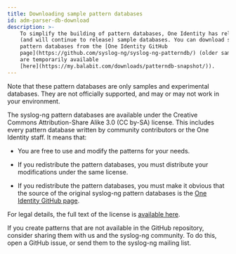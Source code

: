 ```yaml
---
title: Downloading sample pattern databases
id: adm-parser-db-download
description: >-
    To simplify the building of pattern databases, One Identity has released
    (and will continue to release) sample databases. You can download sample
    pattern databases from the [One Identity GitHub
    page](https://github.com/syslog-ng/syslog-ng-patterndb/) (older samples
    are temporarily available
    [here](https://my.balabit.com/downloads/patterndb-snapshot/)).
---
```


Note that these pattern databases are only samples and experimental
databases. They are not officially supported, and may or may not work in
your environment.

The syslog-ng pattern databases are available under the Creative Commons
Attribution-Share Alike 3.0 (CC by-SA) license. This includes every
pattern database written by community contributors or the One Identity
staff. It means that:

- You are free to use and modify the patterns for your needs.

- If you redistribute the pattern databases, you must distribute your
    modifications under the same license.

- If you redistribute the pattern databases, you must make it obvious
    that the source of the original syslog-ng pattern databases is the
    [One Identity GitHub
    page](https://github.com/syslog-ng/syslog-ng-patterndb/).

For legal details, the full text of the license is [available here](https://creativecommons.org/licenses/by-sa/3.0/us/legalcode).

If you create patterns that are not available in the GitHub repository,
consider sharing them with us and the syslog-ng community. To do this,
open a GitHub issue, or send them to the syslog-ng mailing
list.
